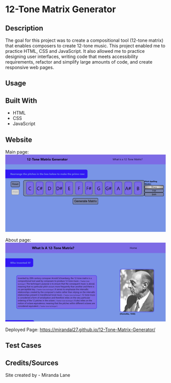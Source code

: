 # 12-Tone Matrix Generator

## Description
The goal for this project was to create a compositional tool (12-tone matrix) that enables composers to create 12-tone music.
This project enabled me to practice HTML, CSS and JavaScript. It also allowed me to practice designing user interfaces, writing code that meets accessibility requirements, refactor and simplify large amounts of code, and create responsive web pages.  

## Usage

## Built With
* HTML
* CSS
* JavaScript

## Website
Main page:
![alt text](assets/images/generator_screenshot.png)

About page:
![alt text](assets/images/about_screenshot.png)


Deployed Page: https://mirandal27.github.io/12-Tone-Matrix-Generator/

## Test Cases


## Credits/Sources
Site created by - Miranda Lane



